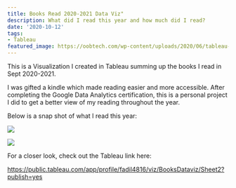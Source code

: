 ```yaml
---
title: Books Read 2020-2021 Data Viz"
description: What did I read this year and how much did I read?
date: '2020-10-12'
tags:
- Tableau
featured_image: https://oobtech.com/wp-content/uploads/2020/06/tableau-logo.jpg
---
```


This is a Visualization I created in Tableau summing up the books I read in Sept 2020-2021. 

I was gifted a kindle which made reading easier and more accessible. After completing the Google Data Analytics certification, this is a personal project I did to get a better view of my reading throughout the year.

  Below is a snap shot of what I read this year:
  

![](/en/post/books_files/Booksread.png)

![](/en/post/books_files/booksread2.png)


For a closer look, check out the Tableau link here:

https://public.tableau.com/app/profile/fadil4816/viz/BooksDataviz/Sheet2?publish=yes
